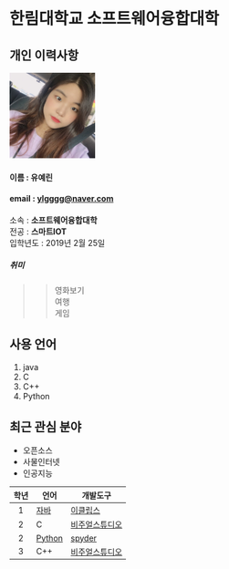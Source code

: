# 한림대학교 소프트웨어융합대학

## 개인 이력사항
<img src = yl.jpg width = 150 height = 150>               

#### 이름 : 유예린
#### email : ylgggg@naver.com
소속 : **소프트웨어융합대학**  
전공 : **스마트IOT**  
입학년도 : 2019년 2월 25일  
##### 취미
>> 영화보기  
>> 여행  
>> 게임

## 사용 언어
1. java
2. C
3. C++
4. Python


## 최근 관심 분야
+ 오픈소스 
+ 사물인터넷
+ 인공지능


|학년|언어|개발도구|
|:---:|---|---|
|1|[자바](https://www.oracle.com)|[이클립스][eclipse]|
|2|C|[비주얼스튜디오](https://visualstudio.microsoft.com/ko/)|
|2|[Python](https://www.python.org/)|[spyder](https://www.anaconda.com/)|
|3|C++|[비주얼스튜디오](https://visualstudio.microsoft.com/ko/)|





[eclipse]: http://www.eclipse.org
